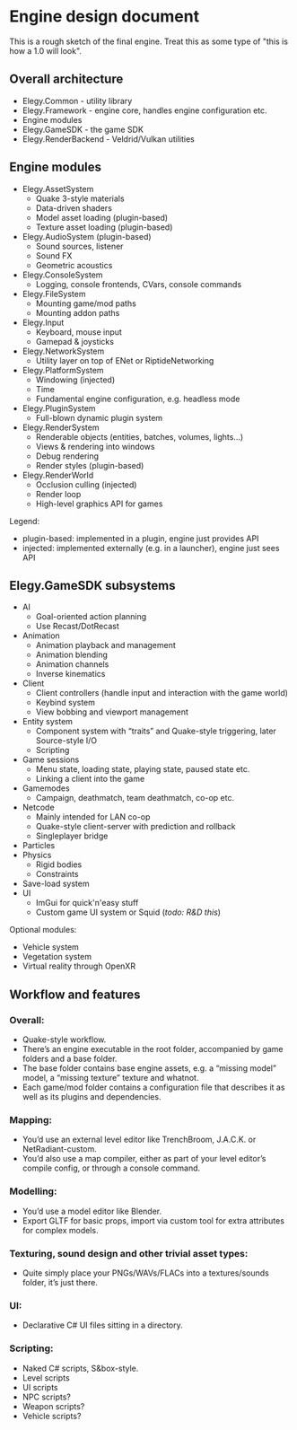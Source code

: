 
# Engine design document

This is a rough sketch of the final engine. Treat this as some type of "this is how a 1.0 will look".

## Overall architecture

- Elegy.Common - utility library
- Elegy.Framework - engine core, handles engine configuration etc.
- Engine modules
- Elegy.GameSDK - the game SDK
- Elegy.RenderBackend - Veldrid/Vulkan utilities

## Engine modules

- Elegy.AssetSystem
	- Quake 3-style materials
	- Data-driven shaders
	- Model asset loading (plugin-based)
	- Texture asset loading (plugin-based)
- Elegy.AudioSystem (plugin-based)
	- Sound sources, listener
	- Sound FX
	- Geometric acoustics
- Elegy.ConsoleSystem
	- Logging, console frontends, CVars, console commands
- Elegy.FileSystem
	- Mounting game/mod paths
	- Mounting addon paths
- Elegy.Input
	- Keyboard, mouse input
	- Gamepad & joysticks
- Elegy.NetworkSystem
	- Utility layer on top of ENet or RiptideNetworking
- Elegy.PlatformSystem
	- Windowing (injected)
	- Time
	- Fundamental engine configuration, e.g. headless mode
- Elegy.PluginSystem
	- Full-blown dynamic plugin system
- Elegy.RenderSystem
	- Renderable objects (entities, batches, volumes, lights...)
	- Views & rendering into windows
	- Debug rendering
	- Render styles (plugin-based)
- Elegy.RenderWorld
	- Occlusion culling (injected)
	- Render loop
	- High-level graphics API for games

Legend:
- plugin-based: implemented in a plugin, engine just provides API
- injected: implemented externally (e.g. in a launcher), engine just sees API

## Elegy.GameSDK subsystems

- AI
	- Goal-oriented action planning
	- Use Recast/DotRecast
- Animation
	- Animation playback and management
	- Animation blending
	- Animation channels
	- Inverse kinematics
- Client
	- Client controllers (handle input and interaction with the game world)
	- Keybind system
	- View bobbing and viewport management
- Entity system
	- Component system with “traits” and Quake-style triggering, later Source-style I/O
	- Scripting
- Game sessions
	- Menu state, loading state, playing state, paused state etc.
	- Linking a client into the game
- Gamemodes
	- Campaign, deathmatch, team deathmatch, co-op etc.
- Netcode
	- Mainly intended for LAN co-op
	- Quake-style client-server with prediction and rollback
	- Singleplayer bridge
- Particles
- Physics
	- Rigid bodies
	- Constraints
- Save-load system
- UI
	- ImGui for quick'n'easy stuff
	- Custom game UI system or Squid (*todo: R&D this*)

Optional modules:
- Vehicle system
- Vegetation system
- Virtual reality through OpenXR

## Workflow and features
### Overall:
- Quake-style workflow.
- There’s an engine executable in the root folder, accompanied by game folders and a base folder.
- The base folder contains base engine assets, e.g. a “missing model” model, a “missing texture” texture and whatnot.
- Each game/mod folder contains a configuration file that describes it as well as its plugins and dependencies.

### Mapping:
- You’d use an external level editor like TrenchBroom, J.A.C.K. or NetRadiant-custom.
- You’d also use a map compiler, either as part of your level editor’s compile config, or through a console command.

### Modelling:
- You’d use a model editor like Blender.
- Export GLTF for basic props, import via custom tool for extra attributes for complex models.

### Texturing, sound design and other trivial asset types:
- Quite simply place your PNGs/WAVs/FLACs into a textures/sounds folder, it’s just there.

### UI:
- Declarative C# UI files sitting in a directory.

### Scripting:
- Naked C# scripts, S&box-style.
- Level scripts
- UI scripts
- NPC scripts?
- Weapon scripts?
- Vehicle scripts?
